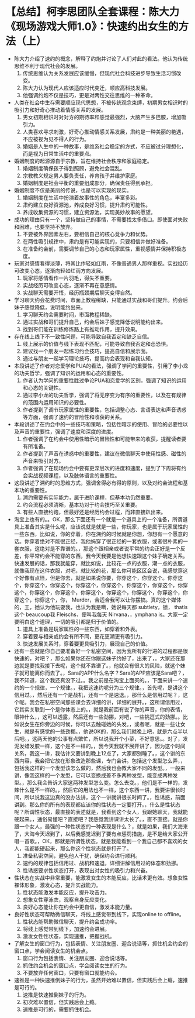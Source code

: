 # 【总结】柯李思团队全套课程：陈大力《现场游戏大师1.0》：快速约出女生的方法（上）

-   陈大力介绍了速约的概念，解释了约炮并讨论了人们对此的看法。他认为传统思维不利于现代社会的发展。
    1.  传统思维认为关系发展应该缓慢，但现代社会科技进步导致生活习惯改变。
    2.  陈大力认为现代人应该适应时代变迁，顺应高科技发展。
    3.  他强调约炮不仅是技巧，更是对两性交往思维的一种革命。
-   人类在社会中生存需要顺应现代思想，不被传统观念束缚，初期男女相识时的吸引力和好奇心推动着情感关系的发展。
    1.  男女初期相识时对对方的期待率和感觉最强烈，大脑产生多巴胺，增加吸引力。
    2.  人类喜欢寻求刺激，好奇心推动情感关系发展，肃约是一种美丽的艳遇，不应被视为见不得人的行为。
    3.  婚姻是人生中的一种故事，是维系社会稳定的方式，不应被过分理想化，而是视为日常生活中的重要点。
-   婚姻制度的起源源自于宗教，旨在维持社会秩序和家庭稳定。
    1.  婚姻制度确保孩子得到照顾，避免社会混乱。
    2.  宗教教义规定男人要负责任，养育孩子并维护家庭。
    3.  婚姻制度是社会平衡的重要组成部分，确保责任得到承担。
-   婚姻制度不仅是美丽的传说，也是可以实现的现实。
    1.  婚姻制度在生活中扮演着故事性的角色，丰富多彩。
    2.  肃约建立良好资源池，养成良好习惯，提升肃约可能性。
    3.  养成收集资源的习惯，建立资源池，实现美妙故事的愿望。
-   成功的理由只有一个，坚持做自己的事情，不需要找太多借口。即使面对失败和困难，也要坚持不放弃。
    1.  不要被外界因素左右，要相信自己的核心竞争力和优势。
    2.  在两性吸引规律中，肃约是有可能实现的，只要相信并做好准备。
    3.  在准备约会前，需要调节自己的心态和玩家属性，重视感情并保持积极态度。
-   玩家对感情看得淡薄，将其比作轻如红雨，不像普通男人那样重视。实战经历可改变心态，逐渐向轻如红雨方向发展。
    1.  玩家将感情看作一片羽毛，得失不重要。
    2.  实战经历可改变心态，逐渐不再在意感情。
    3.  实战聊天需要开悟，经历瓶颈期后聊天变得自然。
-   学习聊天约会花费时间，市面上教程稀缺，只能通过实战和哥们提升。约会后妹子感觉降低，说明能约出来。
    1.  学习聊天约会需要时间，市面教程稀缺。
    2.  通过实战和哥们提升自己，约会后妹子感觉降低说明能约出来。
    3.  找到哥们能在训练修炼路上有推动作用，提升效果。
-   存在线上线下不一致性问题，可能导致自我否定和缺乏自信。
    1.  线上展示的价值与线下表现不匹配，可能导致自我否定和怂恐惧。
    2.  建议找一个朋友一起练习约会技巧，提高自信和展示面。
    3.  通过与朋友一起学习理论技巧，提高约会表现和自我认知。
-   本段讲述了作者对恋爱学和PUA的看法，强调了学问的重要性，引用了李小龙的功夫哲学，强调了知识的运用和心态的重要性。
    1.  作者认为学问的重要性胜过争论PUA和恋爱学的区别，强调了知识的运用和心态的关键性。
    2.  通过李小龙的功夫哲学，强调了将无序变为有序的重要性，以及在有规律的范围内运用知识的必要性。
    3.  作者提到了调节玩家属性的重要性，包括调整心态、言语表达和声音诱惑等方面，强调了速约的冒险性和收获的关系。
-   本段讲述了在约会中的一些技巧和策略，包括性暗示的使用、冒险的必要性以及声音的重要性，强调了速度和深度的进度。
    1.  作者强调了在约会中使用性暗示的冒险性和可能带来的收获，提醒读者要有所准备。
    2.  作者提到了声音在诱惑中的重要性，建议在微信聊天中使用性感、磁性的声音来吸引对方。
    3.  作者强调了在现场约会中要有更深层次的进度和速度，提到了下周将有约会实战视频课程，以及肢体语言的重要性。
-   这段讲述了溯约时的思维方式，强调舍得必有得的原则，以及对约会流程和基本功的重要性。
    1.  溯约需要有实际能力，属于进阶课程，但基本功仍然重要。
    2.  约会流程必须清晰，基本功对于约会技巧至关重要。
    3.  有些人直接约跑，但最好还是经历约会过程，而非直接趴出来。
-   淘宝上也有的。。OK，那么下面还有一个就是一个道具上的一个准备，所谓道具上准备其实是什么呢，应该说就是就是一些，你玩家，也是属于玩家属性的一些东西，比如说，你的穿着，你在溯约的时候就是你想，你想有一个愿意的话。你穿着绝对不能很正经，我他妈穿了很正经的一套衣服，或者很朴素的一套衣服，这绝对是不靠谱的。，那这个跟相亲或者说平常的约会正好是一个反差，你平常约会不能穿的东西，我今天我要是他想快速跟这个妹子确定关系。快速发展的话，那我就能穿，就比如说，比较花一点的衣服，潮一点的衣服，就像我现在这件衣服，对吧，就比较的花，那么你可能区区会说，我感觉穿这个好像有点怪，但是你去，就是如果说你要，你穿这个，你穿这个。你穿这个，你穿这个，你穿这个，你穿这个，你穿这个，你穿这个，你穿这个，你穿这个，你穿这个，你穿这个，你穿这个，你穿这个，你穿这个，你穿这个，你穿这个，你穿这个，你， Murder，合适合我可以让你摆搞。真的这个媒体的，王，她认为他玩耍我，也认为我是瞒，她说每天都 subtlety，锁， thatís 这个 beaucoup我 Fleischs，便叫我每天 Nirvana，，ymphana is。大家一定要明白这个道理，一切的吸引都是归于价值的。
    1.  道具上准备是玩家属性的一些东西，如穿着和外表。
    2.  穿着要与相亲或约会有所不同，更花更潮更有吸引力。
    3.  快速发展关系时，穿着要更具吸引力，展现自己的价值。
-   还有一些就是你自己要准备好一个私密空间，因为我所有的行进的过程都是很快速的，对吧？，那么如果你还在你跟这妹子约好了，出来了，。大家还在那边就是要找我接下去呢，这个就不靠谱了。，他就会有很大的风险，就这个妹子就可能离你而去了。，Sara的APP什么名字？Sara的APP应该是Sara吧？，我不知道，这个我还真没下过。。我之前是在淘宝上面买的。，下面来讲一个速约的一个规律，一个规律。，我把这速约呢分为三个规律。，首先呢，是讲这个信用过。，然后还有一个是战机，还有一个是速退。，那什么是信用过呢？，这个呢。我会在私密空间那些课会去详细的讲，详细的展开。，这所谓信用过，它其实关联到一个是你体态上的。，就是我前面有说了你的声音，你的表情，眼神什么，，这可以透露，然后还有一些劲挪，对吧，一些挑逗式的劲挪。。比如说女生在你旁边的时候，你可以去触碰她的头发。，或者呢，就是一些让女生，就是有感觉的一些劲挪。，他说OK的，那么我们就晚上吧，就是六点半以后吧。，这两天他的公事有点繁忙，所以说我开个小菜，不好意思。。对了，发泥发蜡发胶一样，这个是不一样的。，我今天我就不展开讲了，因为这个时间关系，我这一讲，我估计又要讲到晚上12点了，大家都别睡了。，这个讲的东西内容，我会把它放在形象改造那些课，专门会讲。包括这个发型怎么弄，，包括我这样的一个发型该怎么做的，然后我也会教大家不同的发型。，一般来讲，像我这样的一个发型，它可以变换成差不多两种发型，能变成两种发型。，那么我会告诉大家这两种发型怎么变。怎么去变。，他们是不一样的，发辣什么是不一样的。，然后它的用法也不一样，这个东西一讲，我要讲很长时间，所以说我这边真的没办法讲，这个一讲就讲很长时间了。，性诱惑，前面讲到。那么你的所有的表现都应该你的性状态一定要打开。，什么是性状态呢？所谓性状态，最直接的表述就是，我看到这个女人，我跟她聊天，我就能硬起来。，通俗易懂吧？直接吧？我感觉我讲课讲太长了。，直不直接。就是你跟一个女人，最强的一种性状态的一种表现是什么？，就是如果，我们大海来了，大海今天迟到了，以后我感觉迟到了要有点惩罚措施，是不是给大家公开唱一首歌。，OK，那就是所谓性状态。就是我能看到一个我自己都不喜欢的女人，我都能硬起来，那么你这个性状态就是打开了。
    1.  准备私密空间，避免他人干扰，确保约会进行顺利。
    2.  速约的规律包括信用过、战机和速退，详细讲解信用过的体态和劲挪。
    3.  性诱惑要求性状态打开，表现出对女性的吸引力和兴奋。
-   性状态在实战中非常重要，能激发女生的本能反应，比话术更有效。想象女性裸体形象，激发心态，提升实战能力。
    1.  性状态能激发本能反应，提升攻击力。
    2.  想象女性穿泳衣，观察自身反应变化。
    3.  良好心态能让你在约会中更自信，激发本能力量。
-   良好性状态可帮助微信聊天，将线上感觉带到线下，实现online to offline。
    1.  性状态能帮助微信聊天，提升约会成功率。
    2.  将线上感觉带到线下，加速约会进展。
    3.  激发女性性状态，实现速推，把握战机。
-   了解女生的窗口行为，包括表情、关注朋友圈、迎合说话等，抓住机会约会的窗口点，学会阅读女生的机会点。
    1.  窗口行为包括表情、关注朋友圈、迎合说话等。
    2.  抓住约会机会的窗口点，学会阅读女生的行为。
    3.  不要放弃任何窗口，只要有窗口就能约会。
-   速推是一种快速推倒妹子的行为，虽然开始难以置信，但实践后会上瘾，速推是可行的。
    1.  速推是快速推倒妹子的行为。
    2.  初次难以置信，但实践后会上瘾。
    3.  速推是可行的，需要抓住机会。